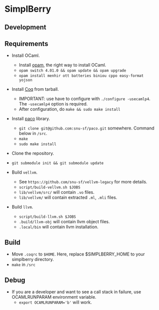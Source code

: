 # SimplBerry #

## Development ##

## Requirements ##
- Install OCaml.
    + Install [opam](http://opam.ocamlpro.com/), the right way to install OCaml.
    + `opam switch 4.01.0 && opam update && opam upgrade`
    + `opam install menhir ott batteries biniou cppo easy-format yojson`

- Install [Coq](http://coq.inria.fr/download) from tarball.
    + IMPORTANT: use have to configure with `./configure -usecamlp4`. The `-usecamlp4` option is required.
    + After configuration, do `make && sudo make install`

- Install [paco](plv.mpi-sws.org/paco/) library.
    + `git clone git@github.com:snu-sf/paco.git` somewhere. Command below in `/src`.
    + `make`
    + `sudo make install`

- Clone the repository.

- `git submodule init && git submodule update`

- Build `vellvm`.
    + See `https://github.com/snu-sf/vellvm-legacy` for more details.
    + `script/build-vellvm.sh $JOBS`
    + `lib/vellvm/src/` will contain `.vo` files.
    + `lib/vellvm/` will contain extracted `.ml`, `.mli` files.

- Build `llvm`.
    + `script/build-llvm.sh $JOBS`
    + `.build/llvm-obj` will contain llvm object files.
    + `.local/bin` will contain llvm installation.

## Build ##
- Move `.coqrc` to `$HOME`. Here, replace $SIMPLBERRY_HOME to your simplberry directory.
- `make` in `/src`

## Debug ##
- If you are a developer and want to see a call stack in failure, use OCAMLRUNPARAM environment variable.
    + `export OCAMLRUNPARAM='b'` will work.
